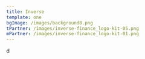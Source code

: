 ```yaml
---
title: Inverse
template: one
bgImage: /images/background8.png
tPartner: /images/inverse-finance_logo-kit-05.png
mPartner: /images/inverse-finance_logo-kit-01.png
---
```

d